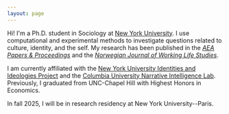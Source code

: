 ```yaml
---
layout: page
---
```


Hi! I'm a Ph.D. student in Sociology at [New York University](https://as.nyu.edu/departments/sociology/people/current-phd-students/janz--avra.html). I use computational and experimental methods to investigate questions related to culture, identity, and the self. My research has been published in the [_AEA Papers & Proceedings_](https://www.aeaweb.org/articles?id=10.1257/pandp.20211114) and the [_Norwegian Journal of Working Life Studies_](https://www.scup.com/doi/full/10.18261/issn.1504-7989-2021-03-04-03). 

I am currently affiliated with the [New York University Identities and Ideologies Project](https://www.identities-ideologies.org/) and the [Columbia University Narrative Intelligence Lab](https://nil.columbia.edu/). Previously, I graduated from UNC-Chapel Hill with Highest Honors in Economics.

In fall 2025, I will be in research residency at New York University--Paris.  
